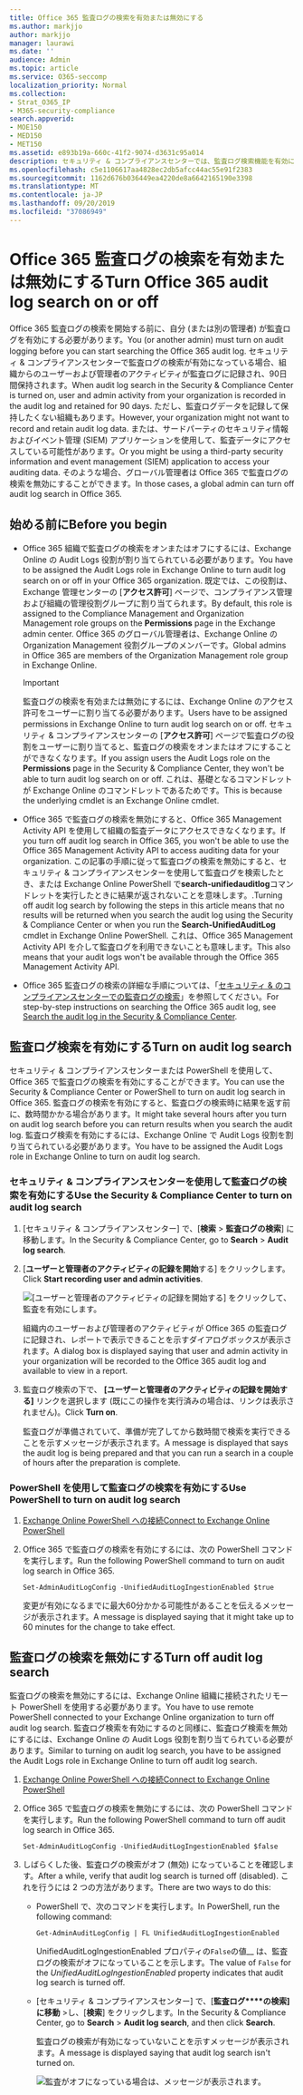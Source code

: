 ```yaml
---
title: Office 365 監査ログの検索を有効または無効にする
ms.author: markjjo
author: markjjo
manager: laurawi
ms.date: ''
audience: Admin
ms.topic: article
ms.service: O365-seccomp
localization_priority: Normal
ms.collection:
- Strat_O365_IP
- M365-security-compliance
search.appverid:
- MOE150
- MED150
- MET150
ms.assetid: e893b19a-660c-41f2-9074-d3631c95a014
description: セキュリティ & コンプライアンスセンターでは、監査ログ検索機能を有効にすることができます。 変更した場合は、いつでもオフにすることができます。 監査ログ検索がオフになっている場合、管理者は、組織内のユーザーおよび管理者のアクティビティに対して Office 365 監査ログを検索することはできません。
ms.openlocfilehash: c5e1106617aa4828ec2db5afcc44ac55e91f2383
ms.sourcegitcommit: 1162d676b036449ea4220de8a6642165190e3398
ms.translationtype: MT
ms.contentlocale: ja-JP
ms.lasthandoff: 09/20/2019
ms.locfileid: "37086949"
---
```

# <a name="turn-office-365-audit-log-search-on-or-off"></a><span data-ttu-id="423e3-105">Office 365 監査ログの検索を有効または無効にする</span><span class="sxs-lookup"><span data-stu-id="423e3-105">Turn Office 365 audit log search on or off</span></span>

<span data-ttu-id="423e3-106">Office 365 監査ログの検索を開始する前に、自分 (または別の管理者) が監査ログを有効にする必要があります。</span><span class="sxs-lookup"><span data-stu-id="423e3-106">You (or another admin) must turn on audit logging before you can start searching the Office 365 audit log.</span></span> <span data-ttu-id="423e3-107">セキュリティ & コンプライアンスセンターで監査ログの検索が有効になっている場合、組織からのユーザーおよび管理者のアクティビティが監査ログに記録され、90日間保持されます。</span><span class="sxs-lookup"><span data-stu-id="423e3-107">When audit log search in the Security & Compliance Center is turned on, user and admin activity from your organization is recorded in the audit log and retained for 90 days.</span></span> <span data-ttu-id="423e3-108">ただし、監査ログデータを記録して保持したくない組織もあります。</span><span class="sxs-lookup"><span data-stu-id="423e3-108">However, your organization might not want to record and retain audit log data.</span></span> <span data-ttu-id="423e3-109">または、サードパーティのセキュリティ情報およびイベント管理 (SIEM) アプリケーションを使用して、監査データにアクセスしている可能性があります。</span><span class="sxs-lookup"><span data-stu-id="423e3-109">Or you might be using a third-party security information and event management (SIEM) application to access your auditing data.</span></span> <span data-ttu-id="423e3-110">そのような場合、グローバル管理者は Office 365 で監査ログの検索を無効にすることができます。</span><span class="sxs-lookup"><span data-stu-id="423e3-110">In those cases, a global admin can turn off audit log search in Office 365.</span></span>
  
## <a name="before-you-begin"></a><span data-ttu-id="423e3-111">始める前に</span><span class="sxs-lookup"><span data-stu-id="423e3-111">Before you begin</span></span>

- <span data-ttu-id="423e3-112">Office 365 組織で監査ログの検索をオンまたはオフにするには、Exchange Online の Audit Logs 役割が割り当てられている必要があります。</span><span class="sxs-lookup"><span data-stu-id="423e3-112">You have to be assigned the Audit Logs role in Exchange Online to turn audit log search on or off in your Office 365 organization.</span></span> <span data-ttu-id="423e3-113">既定では、この役割は、Exchange 管理センターの [**アクセス許可**] ページで、コンプライアンス管理および組織の管理役割グループに割り当てられます。</span><span class="sxs-lookup"><span data-stu-id="423e3-113">By default, this role is assigned to the Compliance Management and Organization Management role groups on the **Permissions** page in the Exchange admin center.</span></span> <span data-ttu-id="423e3-114">Office 365 のグローバル管理者は、Exchange Online の Organization Management 役割グループのメンバーです。</span><span class="sxs-lookup"><span data-stu-id="423e3-114">Global admins in Office 365 are members of the Organization Management role group in Exchange Online.</span></span> 
    
    > [!IMPORTANT]
    > <span data-ttu-id="423e3-115">監査ログの検索を有効または無効にするには、Exchange Online のアクセス許可をユーザーに割り当てる必要があります。</span><span class="sxs-lookup"><span data-stu-id="423e3-115">Users have to be assigned permissions in Exchange Online to turn audit log search on or off.</span></span> <span data-ttu-id="423e3-116">セキュリティ & コンプライアンスセンターの [**アクセス許可**] ページで監査ログの役割をユーザーに割り当てると、監査ログの検索をオンまたはオフにすることができなくなります。</span><span class="sxs-lookup"><span data-stu-id="423e3-116">If you assign users the Audit Logs role on the **Permissions** page in the Security & Compliance Center, they won't be able to turn audit log search on or off.</span></span> <span data-ttu-id="423e3-117">これは、基礎となるコマンドレットが Exchange Online のコマンドレットであるためです。</span><span class="sxs-lookup"><span data-stu-id="423e3-117">This is because the underlying cmdlet is an Exchange Online cmdlet.</span></span> 
  
- <span data-ttu-id="423e3-118">Office 365 で監査ログの検索を無効にすると、Office 365 Management Activity API を使用して組織の監査データにアクセスできなくなります。</span><span class="sxs-lookup"><span data-stu-id="423e3-118">If you turn off audit log search in Office 365, you won't be able to use the Office 365 Management Activity API to access auditing data for your organization.</span></span> <span data-ttu-id="423e3-119">この記事の手順に従って監査ログの検索を無効にすると、セキュリティ & コンプライアンスセンターを使用して監査ログを検索したとき、または Exchange Online PowerShell で**search-unifiedauditlog**コマンドレットを実行したときに結果が返されないことを意味します。.</span><span class="sxs-lookup"><span data-stu-id="423e3-119">Turning off audit log search by following the steps in this article means that no results will be returned when you search the audit log using the Security & Compliance Center or when you run the **Search-UnifiedAuditLog** cmdlet in Exchange Online PowerShell.</span></span> <span data-ttu-id="423e3-120">これは、Office 365 Management Activity API を介して監査ログを利用できないことも意味します。</span><span class="sxs-lookup"><span data-stu-id="423e3-120">This also means that your audit logs won't be available through the Office 365 Management Activity API.</span></span>  
    
- <span data-ttu-id="423e3-121">Office 365 監査ログの検索の詳細な手順については、「[セキュリティ & のコンプライアンスセンターでの監査ログの検索](search-the-audit-log-in-security-and-compliance.md)」を参照してください。</span><span class="sxs-lookup"><span data-stu-id="423e3-121">For step-by-step instructions on searching the Office 365 audit log, see [Search the audit log in the Security & Compliance Center](search-the-audit-log-in-security-and-compliance.md).</span></span>
    
## <a name="turn-on-audit-log-search"></a><span data-ttu-id="423e3-122">監査ログ検索を有効にする</span><span class="sxs-lookup"><span data-stu-id="423e3-122">Turn on audit log search</span></span>

<span data-ttu-id="423e3-123">セキュリティ & コンプライアンスセンターまたは PowerShell を使用して、Office 365 で監査ログの検索を有効にすることができます。</span><span class="sxs-lookup"><span data-stu-id="423e3-123">You can use the Security & Compliance Center or PowerShell to turn on audit log search in Office 365.</span></span> <span data-ttu-id="423e3-124">監査ログの検索を有効にすると、監査ログの検索時に結果を返す前に、数時間かかる場合があります。</span><span class="sxs-lookup"><span data-stu-id="423e3-124">It might take several hours after you turn on audit log search before you can return results when you search the audit log.</span></span> <span data-ttu-id="423e3-125">監査ログ検索を有効にするには、Exchange Online で Audit Logs 役割を割り当てられている必要があります。</span><span class="sxs-lookup"><span data-stu-id="423e3-125">You have to be assigned the Audit Logs role in Exchange Online to turn on audit log search.</span></span>
  
### <a name="use-the-security--compliance-center-to-turn-on-audit-log-search"></a><span data-ttu-id="423e3-126">セキュリティ & コンプライアンスセンターを使用して監査ログの検索を有効にする</span><span class="sxs-lookup"><span data-stu-id="423e3-126">Use the Security & Compliance Center to turn on audit log search</span></span>

1. <span data-ttu-id="423e3-127">[セキュリティ & コンプライアンスセンター] で、[**検索** \> **監査ログの検索**] に移動します。</span><span class="sxs-lookup"><span data-stu-id="423e3-127">In the Security & Compliance Center, go to **Search** \> **Audit log search**.</span></span>
    
2. <span data-ttu-id="423e3-128">[**ユーザーと管理者のアクティビティの記録を開始**する] をクリックします。</span><span class="sxs-lookup"><span data-stu-id="423e3-128">Click **Start recording user and admin activities**.</span></span>
    
    ![[ユーザーと管理者のアクティビティの記録を開始する] をクリックして、監査を有効にします。](media/39a9d35f-88d0-4bbe-a962-0be2f838e2bf.png)
  
    <span data-ttu-id="423e3-130">組織内のユーザーおよび管理者のアクティビティが Office 365 の監査ログに記録され、レポートで表示できることを示すダイアログボックスが表示されます。</span><span class="sxs-lookup"><span data-stu-id="423e3-130">A dialog box is displayed saying that user and admin activity in your organization will be recorded to the Office 365 audit log and available to view in a report.</span></span> 
    
3. <span data-ttu-id="423e3-131">監査ログ検索の下で、 **[ユーザーと管理者のアクティビティの記録を開始する]** リンクを選択します (既にこの操作を実行済みの場合は、リンクは表示されません)。</span><span class="sxs-lookup"><span data-stu-id="423e3-131">Click **Turn on**.</span></span>
    
    <span data-ttu-id="423e3-132">監査ログが準備されていて、準備が完了してから数時間で検索を実行できることを示すメッセージが表示されます。</span><span class="sxs-lookup"><span data-stu-id="423e3-132">A message is displayed that says the audit log is being prepared and that you can run a search in a couple of hours after the preparation is complete.</span></span>
    
### <a name="use-powershell-to-turn-on-audit-log-search"></a><span data-ttu-id="423e3-133">PowerShell を使用して監査ログの検索を有効にする</span><span class="sxs-lookup"><span data-stu-id="423e3-133">Use PowerShell to turn on audit log search</span></span>

1. [<span data-ttu-id="423e3-134">Exchange Online PowerShell への接続</span><span class="sxs-lookup"><span data-stu-id="423e3-134">Connect to Exchange Online PowerShell</span></span>](https://go.microsoft.com/fwlink/p/?LinkID=396554)
    
2. <span data-ttu-id="423e3-135">Office 365 で監査ログの検索を有効にするには、次の PowerShell コマンドを実行します。</span><span class="sxs-lookup"><span data-stu-id="423e3-135">Run the following PowerShell command to turn on audit log search in Office 365.</span></span>
    
    ```
    Set-AdminAuditLogConfig -UnifiedAuditLogIngestionEnabled $true
    ```

    <span data-ttu-id="423e3-136">変更が有効になるまでに最大60分かかる可能性があることを伝えるメッセージが表示されます。</span><span class="sxs-lookup"><span data-stu-id="423e3-136">A message is displayed saying that it might take up to 60 minutes for the change to take effect.</span></span>
  
## <a name="turn-off-audit-log-search"></a><span data-ttu-id="423e3-137">監査ログの検索を無効にする</span><span class="sxs-lookup"><span data-stu-id="423e3-137">Turn off audit log search</span></span>

<span data-ttu-id="423e3-138">監査ログの検索を無効にするには、Exchange Online 組織に接続されたリモート PowerShell を使用する必要があります。</span><span class="sxs-lookup"><span data-stu-id="423e3-138">You have to use remote PowerShell connected to your Exchange Online organization to turn off audit log search.</span></span> <span data-ttu-id="423e3-139">監査ログ検索を有効にするのと同様に、監査ログ検索を無効にするには、Exchange Online の Audit Logs 役割を割り当てられている必要があります。</span><span class="sxs-lookup"><span data-stu-id="423e3-139">Similar to turning on audit log search, you have to be assigned the Audit Logs role in Exchange Online to turn off audit log search.</span></span>
  
1. [<span data-ttu-id="423e3-140">Exchange Online PowerShell への接続</span><span class="sxs-lookup"><span data-stu-id="423e3-140">Connect to Exchange Online PowerShell</span></span>](https://go.microsoft.com/fwlink/p/?LinkID=396554)
    
2. <span data-ttu-id="423e3-141">Office 365 で監査ログの検索を無効にするには、次の PowerShell コマンドを実行します。</span><span class="sxs-lookup"><span data-stu-id="423e3-141">Run the following PowerShell command to turn off audit log search in Office 365.</span></span>
    
    ```
    Set-AdminAuditLogConfig -UnifiedAuditLogIngestionEnabled $false
    ```

3. <span data-ttu-id="423e3-142">しばらくした後、監査ログの検索がオフ (無効) になっていることを確認します。</span><span class="sxs-lookup"><span data-stu-id="423e3-142">After a while, verify that audit log search is turned off (disabled).</span></span> <span data-ttu-id="423e3-143">これを行うには 2 つの方法があります。</span><span class="sxs-lookup"><span data-stu-id="423e3-143">There are two ways to do this:</span></span>
    
    - <span data-ttu-id="423e3-144">PowerShell で、次のコマンドを実行します。</span><span class="sxs-lookup"><span data-stu-id="423e3-144">In PowerShell, run the following command:</span></span>

        ```
        Get-AdminAuditLogConfig | FL UnifiedAuditLogIngestionEnabled
        ```

        <span data-ttu-id="423e3-145">UnifiedAuditLogIngestionEnabled プロパティの`False`の値__ は、監査ログの検索がオフになっていることを示します。</span><span class="sxs-lookup"><span data-stu-id="423e3-145">The value of  `False` for the  _UnifiedAuditLogIngestionEnabled_ property indicates that audit log search is turned off.</span></span> 
    
    - <span data-ttu-id="423e3-146">[セキュリティ & コンプライアンスセンター] で、[**監査ログ\*\*\*\*の検索] に移動** \>し、[**検索**] をクリックします。</span><span class="sxs-lookup"><span data-stu-id="423e3-146">In the Security & Compliance Center, go to **Search** \> **Audit log search**, and then click **Search**.</span></span>
    
      <span data-ttu-id="423e3-147">監査ログの検索が有効になっていないことを示すメッセージが表示されます。</span><span class="sxs-lookup"><span data-stu-id="423e3-147">A message is displayed saying that audit log search isn't turned on.</span></span> 
    
      ![監査がオフになっている場合は、メッセージが表示されます。](media/dca53da6-1cbe-4fa3-9860-f0d674de9538.png)
